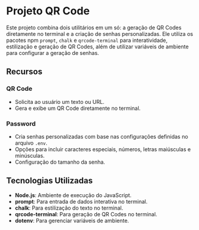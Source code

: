 # Projeto QR Code

Este projeto combina dois utilitários em um só: a geração de QR Codes diretamente no terminal e a criação de senhas personalizadas. Ele utiliza os pacotes npm `prompt`, `chalk` e `qrcode-terminal` para interatividade, estilização e geração de QR Codes, além de utilizar variáveis de ambiente para configurar a geração de senhas.

## Recursos

### QR Code

- Solicita ao usuário um texto ou URL.
- Gera e exibe um QR Code diretamente no terminal.

### Password

- Cria senhas personalizadas com base nas configurações definidas no arquivo `.env`.
- Opções para incluir caracteres especiais, números, letras maiúsculas e minúsculas.
- Configuração do tamanho da senha.

## Tecnologias Utilizadas

- **Node.js**: Ambiente de execução do JavaScript.
- **prompt**: Para entrada de dados interativa no terminal.
- **chalk**: Para estilização do texto no terminal.
- **qrcode-terminal**: Para geração de QR Codes no terminal.
- **dotenv**: Para gerenciar variáveis de ambiente.
